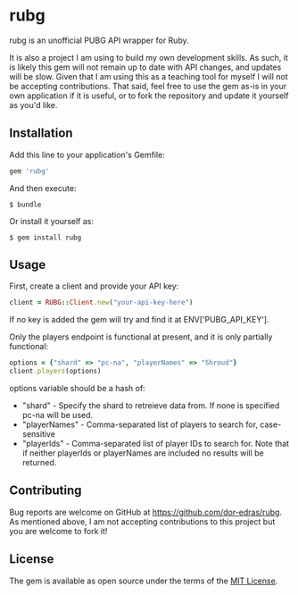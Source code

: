 # rubg

rubg is an unofficial PUBG API wrapper for Ruby.

It is also a project I am using to build my own development skills. As such, it is likely this gem will not remain up to date with API changes, and updates will be slow. Given that I am using this as a teaching tool for myself I will not be accepting contributions. That said, feel free to use the gem as-is in your own application if it is useful, or to fork the repository and update it yourself as you'd like.

## Installation

Add this line to your application's Gemfile:

```ruby
gem 'rubg'
```

And then execute:

    $ bundle

Or install it yourself as:

    $ gem install rubg

## Usage

First, create a client and provide your API key:
```ruby
client = RUBG::Client.new("your-api-key-here")
```
    
If no key is added the gem will try and find it at ENV['PUBG_API_KEY'].


Only the players endpoint is functional at present, and it is only partially functional:

```ruby
options = {"shard" => "pc-na", "playerNames" => "Shroud"}
client.players(options)
```

options variable should be a hash of:
- "shard" - Specify the shard to retreieve data from. If none is specified pc-na will be used.
- "playerNames" - Comma-separated list of players to search for, case-sensitive
- "playerIds" - Comma-separated list of player IDs to search for.
Note that if neither playerIds or playerNames are included no results will be returned.


## Contributing

Bug reports are welcome on GitHub at https://github.com/dor-edras/rubg. As mentioned above, I am not accepting contributions to this project but you are welcome to fork it!

## License

The gem is available as open source under the terms of the [MIT License](https://opensource.org/licenses/MIT).

